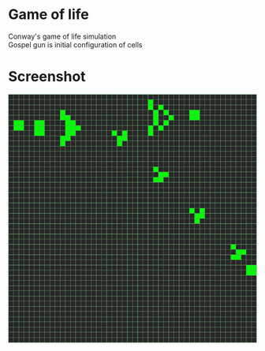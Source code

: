 # Game of life
Conway's game of life simulation  
Gospel gun is initial configuration of cells

# Screenshot
![game_of_life.png](https://github.com/anhsirk0/pygames/blob/master/Game_of_Life/game_of_life.png)
